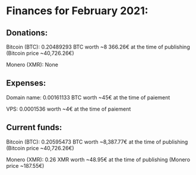 # Finances for February 2021:


## Donations:

Bitcoin (BTC): 0.20489293 BTC worth ~8 366.26€ at the time of publishing (Bitcoin price ~40,726.26€)

Monero (XMR): None


## Expenses:

Domain name: 0.00161133 BTC worth ~45€ at the time of paiement

VPS: 0.0001536 worth ~4€ at the time of paiement


## Current funds:

Bitcoin (BTC): 0.20595473 BTC worth ~8,387.77€ at the time of publishing (Bitcoin price ~40,726.26€)

Monero (XMR): 0.26 XMR worth ~48.95€ at the time of publishing (Monero price ~187.55€)
